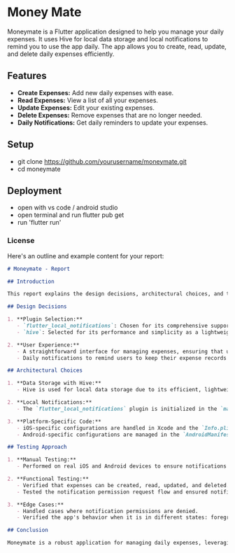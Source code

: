 
# Money Mate

Moneymate is a Flutter application designed to help you manage your daily expenses. It uses Hive for local data storage and local notifications to remind you to use the app daily. The app allows you to create, read, update, and delete daily expenses efficiently.


## Features

- **Create Expenses:** Add new daily expenses with ease.
- **Read Expenses:** View a list of all your expenses.
- **Update Expenses:** Edit your existing expenses.
- **Delete Expenses:** Remove expenses that are no longer needed.
- **Daily Notifications:** Get daily reminders to update your expenses.


## Setup

- git clone https://github.com/yourusername/moneymate.git
- cd moneymate


## Deployment



- open with vs code / android studio
- open terminal and run flutter pub get
- run 'flutter run'
### License

Here's an outline and example content for your report:

```markdown
# Moneymate - Report

## Introduction

This report explains the design decisions, architectural choices, and testing approach used in the Moneymate project, a Flutter application for managing daily expenses with local notifications and Hive-based local storage.

## Design Decisions

1. **Plugin Selection:**
   - `flutter_local_notifications`: Chosen for its comprehensive support across both iOS and Android platforms and ease of use.
   - `hive`: Selected for its performance and simplicity as a lightweight key-value database for Flutter.

2. **User Experience:**
   - A straightforward interface for managing expenses, ensuring that users can easily add, view, update, and delete expenses.
   - Daily notifications to remind users to keep their expense records up to date.

## Architectural Choices

1. **Data Storage with Hive:**
   - Hive is used for local data storage due to its efficient, lightweight, and no-SQL nature. It allows for quick read and write operations, which is ideal for a mobile app.

2. **Local Notifications:**
   - The `flutter_local_notifications` plugin is initialized in the `main.dart` file, ensuring it's ready before the app starts. This includes setting up platform-specific initialization settings and handling notification interactions.

3. **Platform-Specific Code:**
   - iOS-specific configurations are handled in Xcode and the `Info.plist` file to support background modes and push notifications.
   - Android-specific configurations are managed in the `AndroidManifest.xml` file.

## Testing Approach

1. **Manual Testing:**
   - Performed on real iOS and Android devices to ensure notifications and data storage functionalities work correctly.

2. **Functional Testing:**
   - Verified that expenses can be created, read, updated, and deleted.
   - Tested the notification permission request flow and ensured notifications are displayed correctly.

3. **Edge Cases:**
   - Handled cases where notification permissions are denied.
   - Verified the app's behavior when it is in different states: foreground, background, and terminated.

## Conclusion

Moneymate is a robust application for managing daily expenses, leveraging Hive for local data storage and flutter_local_notifications for timely reminders. Future enhancements could include more advanced features like expense categorization, detailed reporting, and cloud synchronization.
